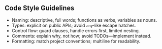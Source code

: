 ## Code Style Guidelines

- Naming: descriptive, full words; functions as verbs, variables as nouns.
- Types: explicit on public APIs; avoid `any`‑like escape hatches.
- Control flow: guard clauses, handle errors first, limited nesting.
- Comments: explain why, not how; avoid TODOs—implement instead.
- Formatting: match project conventions; multiline for readability.


